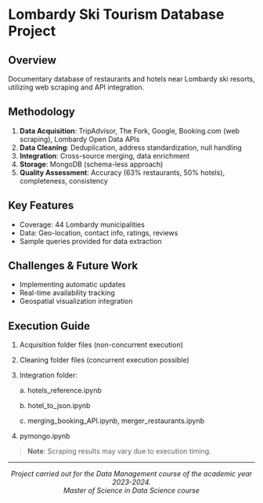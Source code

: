 # Lombardy Ski Tourism Database Project

## Overview
Documentary database of restaurants and hotels near Lombardy ski resorts, utilizing web scraping and API integration.

## Methodology
1. **Data Acquisition**: TripAdvisor, The Fork, Google, Booking.com (web scraping), Lombardy Open Data APIs
2. **Data Cleaning**: Deduplication, address standardization, null handling
3. **Integration**: Cross-source merging, data enrichment
4. **Storage**: MongoDB (schema-less approach)
5. **Quality Assessment**: Accuracy (63% restaurants, 50% hotels), completeness, consistency

## Key Features
- Coverage: 44 Lombardy municipalities
- Data: Geo-location, contact info, ratings, reviews
- Sample queries provided for data extraction

## Challenges & Future Work
- Implementing automatic updates
- Real-time availability tracking
- Geospatial visualization integration

## Execution Guide
1. Acquisition folder files (non-concurrent execution)
2. Cleaning folder files (concurrent execution possible)
3. Integration folder:
   
   a. hotels_reference.ipynb
   
   b. hotel_to_json.ipynb
   
   c. merging_booking_API.ipynb, merger_restaurants.ipynb
   
5. pymongo.ipynb

> **Note**: Scraping results may vary due to execution timing.

---

<div align="center">
<i>Project carried out for the Data Management course of the academic year 2023-2024.<br>
Master of Science in Data Science course</i>
</div>
